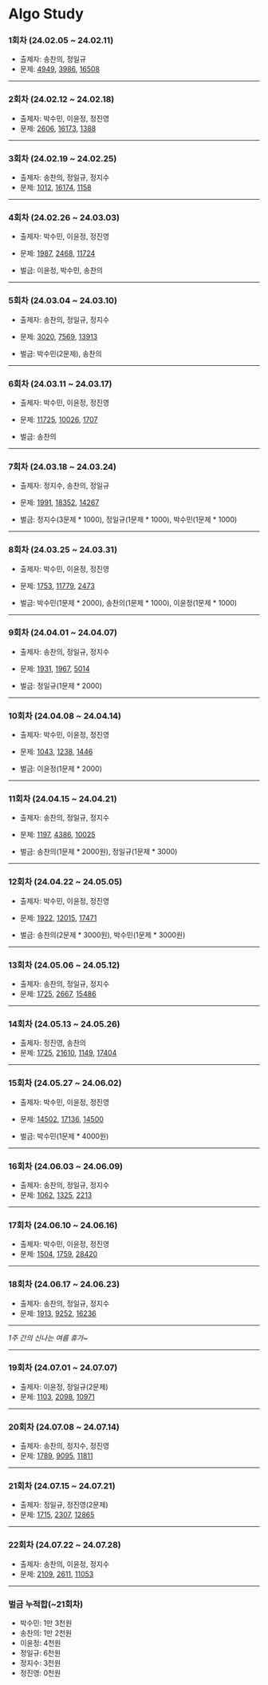 # Algo Study

### 1회차 (24.02.05 ~ 24.02.11)

- 출제자: 송찬의, 정일규
- 문제:
[4949](https://www.acmicpc.net/problem/4949),
[3986](https://www.acmicpc.net/problem/3986),
[16508](https://www.acmicpc.net/problem/16508)

---

### 2회차 (24.02.12 ~ 24.02.18)

- 출제자: 박수민, 이윤정, 정진영
- 문제:
[2606](https://www.acmicpc.net/problem/2606),
[16173](https://www.acmicpc.net/problem/16173),
[1388](https://www.acmicpc.net/problem/1388)

---

### 3회차 (24.02.19 ~ 24.02.25)

- 출제자: 송찬의, 정일규, 정지수
- 문제:
[1012](https://www.acmicpc.net/problem/1012),
[16174](https://www.acmicpc.net/problem/16174),
[1158](https://www.acmicpc.net/problem/1158)

---

### 4회차 (24.02.26 ~ 24.03.03)

- 출제자: 박수민, 이윤정, 정진영
- 문제:
[1987](https://www.acmicpc.net/problem/1987),
[2468](https://www.acmicpc.net/problem/2468),
[11724](https://www.acmicpc.net/problem/11724)

- 벌금: 이윤정, 박수민, 송찬의

---

### 5회차 (24.03.04 ~ 24.03.10)

- 출제자: 송찬의, 정일규, 정지수
- 문제:
[3020](https://www.acmicpc.net/problem/3020),
[7569](https://www.acmicpc.net/problem/7569),
[13913](https://www.acmicpc.net/problem/13913)

- 벌금: 박수민(2문제), 송찬의

---

### 6회차 (24.03.11 ~ 24.03.17)

- 출제자: 박수민, 이윤정, 정진영
- 문제:
[11725](https://www.acmicpc.net/problem/11725),
[10026](https://www.acmicpc.net/problem/10026),
[1707](https://www.acmicpc.net/problem/1707)

- 벌금: 송찬의

---

### 7회차 (24.03.18 ~ 24.03.24)

- 출제자: 정지수, 송찬의, 정일규
- 문제:
[1991](https://www.acmicpc.net/problem/1991),
[18352](https://www.acmicpc.net/problem/18352),
[14267](https://www.acmicpc.net/problem/14267)

- 벌금: 정지수(3문제 * 1000), 정일규(1문제 * 1000), 박수민(1문제 * 1000)

---

### 8회차 (24.03.25 ~ 24.03.31)

- 출제자: 박수민, 이윤정, 정진영
- 문제:
[1753](https://www.acmicpc.net/problem/1753),
[11779](https://www.acmicpc.net/problem/11779),
[2473](https://www.acmicpc.net/problem/2473)

- 벌금: 박수민(1문제 * 2000), 송찬의(1문제 * 1000), 이윤정(1문제 * 1000)

---

### 9회차 (24.04.01 ~ 24.04.07)

- 출제자: 송찬의, 정일규, 정지수
- 문제:
[1931](https://www.acmicpc.net/problem/1931),
[1967](https://www.acmicpc.net/problem/1967),
[5014](https://www.acmicpc.net/problem/5014)

- 벌금: 정일규(1문제 * 2000)

---

### 10회차 (24.04.08 ~ 24.04.14)

- 출제자: 박수민, 이윤정, 정진영
- 문제:
[1043](https://www.acmicpc.net/problem/1043),
[1238](https://www.acmicpc.net/problem/1238),
[1446](https://www.acmicpc.net/problem/1446)

- 벌금: 이윤정(1문제 * 2000)

---

### 11회차 (24.04.15 ~ 24.04.21)

- 출제자: 송찬의, 정일규, 정지수
- 문제:
[1197](https://www.acmicpc.net/problem/1197),
[4386](https://www.acmicpc.net/problem/4386),
[10025](https://www.acmicpc.net/problem/10025)

- 벌금: 송찬의(1문제 * 2000원), 정일규(1문제 * 3000)

---

### 12회차 (24.04.22 ~ 24.05.05)

- 출제자: 박수민, 이윤정, 정진영
- 문제:
[1922](https://www.acmicpc.net/problem/1922),
[12015](https://www.acmicpc.net/problem/12015),
[17471](https://www.acmicpc.net/problem/17471)

- 벌금: 송찬의(2문제 * 3000원), 박수민(1문제 * 3000원)

---

### 13회차 (24.05.06 ~ 24.05.12)

- 출제자: 송찬의, 정일규, 정지수
- 문제:
[1725](https://www.acmicpc.net/problem/1725),
[2667](https://www.acmicpc.net/problem/2667),
[15486](https://www.acmicpc.net/problem/15486)

---

### 14회차 (24.05.13 ~ 24.05.26)

- 출제자: 정진영, 송찬의
- 문제:
[1725](https://www.acmicpc.net/problem/1725),
[21610](https://www.acmicpc.net/problem/21610),
[1149](https://www.acmicpc.net/problem/1149),
[17404](https://www.acmicpc.net/problem/17404)

---

### 15회차 (24.05.27 ~ 24.06.02)

- 출제자: 박수민, 이윤정, 정진영
- 문제:
[14502](https://www.acmicpc.net/problem/14502),
[17136](https://www.acmicpc.net/problem/17136),
[14500](https://www.acmicpc.net/problem/14500)

- 벌금: 박수민(1문제 * 4000원)

---

### 16회차 (24.06.03 ~ 24.06.09)

- 출제자: 송찬의, 정일규, 정지수
- 문제:
[1062](https://www.acmicpc.net/problem/1062),
[1325](https://www.acmicpc.net/problem/1325),
[2213](https://www.acmicpc.net/problem/2213)

---

### 17회차 (24.06.10 ~ 24.06.16)

- 출제자: 박수민, 이윤정, 정진영
- 문제:
[1504](https://www.acmicpc.net/problem/1504),
[1759](https://www.acmicpc.net/problem/1759),
[28420](https://www.acmicpc.net/problem/28420)

---

### 18회차 (24.06.17 ~ 24.06.23)

- 출제자: 송찬의, 정일규, 정지수
- 문제:
[1913](https://www.acmicpc.net/problem/1913),
[9252](https://www.acmicpc.net/problem/9252),
[16236](https://www.acmicpc.net/problem/16236)

---

_1주 간의 신나는 여름 휴가~_

---

### 19회차 (24.07.01 ~ 24.07.07)

- 출제자: 이윤정, 정일규(2문제)
- 문제:
[1103](https://www.acmicpc.net/problem/1103),
[2098](https://www.acmicpc.net/problem/2098),
[10971](https://www.acmicpc.net/problem/10971)

---

### 20회차 (24.07.08 ~ 24.07.14)

- 출제자: 송찬의, 정지수, 정진영
- 문제:
[1789](https://www.acmicpc.net/problem/1789),
[9095](https://www.acmicpc.net/problem/9095),
[11811](https://www.acmicpc.net/problem/11811)

---

### 21회차 (24.07.15 ~ 24.07.21)

- 출제자: 정일규, 정진영(2문제)
- 문제:
[1715](https://www.acmicpc.net/problem/1715),
[2307](https://www.acmicpc.net/problem/2307),
[12865](https://www.acmicpc.net/problem/12865)

---

### 22회차 (24.07.22 ~ 24.07.28)

- 출제자: 송찬의, 이윤정, 정지수
- 문제:
[2109](https://www.acmicpc.net/problem/2109),
[2611](https://www.acmicpc.net/problem/2611),
[11053](https://www.acmicpc.net/problem/11053)

---

### 벌금 누적합(~21회차)

- 박수민: 1만 3천원
- 송찬의: 1만 2천원
- 이윤정: 4천원
- 정일규: 6천원
- 정지수: 3천원
- 정진영: 0천원